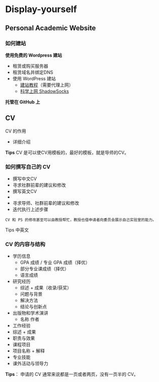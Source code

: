 # Display-yourself

## Personal Academic Website ##

### 如何建站 ###

**使用免费的 Wordpress 建站**

- 租赁或购买服务器
- 租赁域名并绑定DNS
- 使用 WordPress 建站
  - [建站教程](https://wordpress.org/)（需要代理上网）
  - [科学上网 ShadowSocks](https://github.com/zhaoweih/Shadowsocks-Tutorial)

**托管在 GitHub 上**

## CV ##
CV 的作用
- 详细介绍

**Tips** CV 是可以使CV用模板的，最好的模板，就是导师的CV。

### 如何撰写自己的 CV ###

- 撰写中文CV
- 寻求社群前辈的建议和修改
- 撰写英文CV
- 
- 寻求导师、社群前辈的建议和修改
- 迭代执行上述步骤
~~~
CV 和 PS 的修改甚至可以由教授帮忙，教授也借申请者向委员会展示自己实验室的能力。
~~~
Tips 中英文

### CV 的内容与结构 ###
- 学历信息
  - GPA 成绩 / 专业 GPA 成绩（择优）
  - 部分专业课成绩（择优）
  - 语言成绩
- 研究经历
  - 综述 + 成果（收录/获奖） 
  - 问题与背景
  - 解决方法
  - 结论与创新点
- 出版物和学术演讲
  - 名称 作者
 - 工作经验
  - 综述 + 成果
  - 职责与效果
 - 课程项目
  - 项目名称 + 解释
 - 专业技能
 - 课外活动与领导力
  
**Tips**： 申请的 CV 通常来说都是一页或者两页，没有一页半的 CV。
